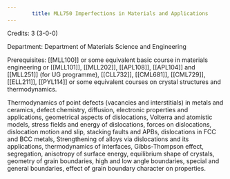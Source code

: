 ```yaml
---
        title: MLL750 Imperfections in Materials and Applications
---
```

Credits: 3 (3-0-0)

Department: Department of Materials Science and Engineering

Prerequisites: [[MLL100]] or some equivalent basic course in materials engineering or [[MLL101]], [[MLL202]], [[APL108]], [[APL104]] and [[MLL251]] (for UG programme), [[CLL732]], [[CML681]], [[CML729]], [[ELL211]], [[PYL114]] or some equivalent courses on crystal structures and thermodynamics.

Thermodynamics of point defects (vacancies and interstitials) in metals and ceramics, defect chemistry, diffusion, electronic properties and applications, geometrical aspects of dislocations, Volterra and atomistic models, stress fields and energy of dislocations, forces on dislocations, dislocation motion and slip, stacking faults and APBs, dislocations in FCC and BCC metals, Strengthening of alloys via dislocations and its applications, thermodynamics of interfaces, Gibbs-Thompson effect, segregation, anisotropy of surface energy, equilibrium shape of crystals, geometry of grain boundaries, high and low angle boundaries, special and general boundaries, effect of grain boundary character on properties.